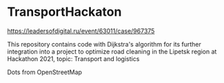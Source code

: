 # TransportHackaton
https://leadersofdigital.ru/event/63011/case/967375

This repository contains code with Dijkstra's algorithm for its further integration into a project to optimize road cleaning in the Lipetsk region at Hackathon 2021, topic: Transport and logistics

Dots from OpenStreetMap
